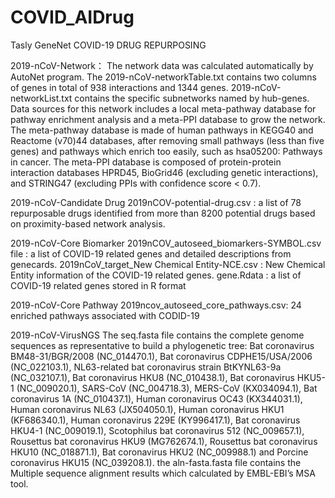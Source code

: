 # COVID_AIDrug
Tasly GeneNet COVID-19 DRUG REPURPOSING


2019-nCoV-Network：
The network data was calculated automatically by AutoNet program. The 2019-nCoV-networkTable.txt contains two columns of genes in total of 938 interactions and 1344 genes. 2019-nCoV-networkList.txt contains the specific subnetworks named by hub-genes. Data sources for this network includes a local meta-pathway database for pathway enrichment analysis and a meta-PPI database to grow the network. The meta-pathway database is made of human pathways in KEGG40 and Reactome (v70)44 databases, after removing small pathways (less than five genes) and pathways which enrich too easily, such as hsa05200: Pathways in cancer. The meta-PPI database is composed of protein-protein interaction databases HPRD45, BioGrid46 (excluding genetic interactions), and STRING47 (excluding PPIs with confidence score < 0.7). 

2019-nCoV-Candidate Drug
2019nCOV-potential-drug.csv : a list of 78 repurposable drugs identified from more than 8200 potential drugs based on proximity-based network analysis. 

2019-nCoV-Core Biomarker
2019nCOV_autoseed_biomarkers-SYMBOL.csv file : a list of COVID-19 related genes and detailed descriptions from genecards. 
2019nCoV_target_New Chemical Entity-NCE.csv : New Chemical Entity information of the COVID-19 related genes.
gene.Rdata : a list of COVID-19 related genes stored in R format

2019-nCoV-Core Pathway
2019ncov_autoseed_core_pathways.csv: 24 enriched pathways associated with CODID-19 

2019-nCoV-VirusNGS
The seq.fasta file contains the complete genome sequences as representative to build a phylogenetic tree: Bat coronavirus BM48-31/BGR/2008 (NC_014470.1), Bat coronavirus CDPHE15/USA/2006 (NC_022103.1), NL63-related bat coronavirus strain BtKYNL63-9a (NC_032107.1), Bat coronavirus HKU8 (NC_010438.1), Bat coronavirus HKU5-1 (NC_009020.1), SARS-CoV (NC_004718.3), MERS-CoV (KX034094.1), Bat coronavirus 1A (NC_010437.1), Human coronavirus OC43 (KX344031.1), Human coronavirus NL63 (JX504050.1), Human coronavirus HKU1 (KF686340.1), Human coronavirus 229E (KY996417.1), Bat coronavirus HKU4-1 (NC_009019.1), Scotophilus bat coronavirus 512 (NC_009657.1), Rousettus bat coronavirus HKU9 (MG762674.1), Rousettus bat coronavirus HKU10 (NC_018871.1), Bat coronavirus HKU2 (NC_009988.1) and Porcine coronavirus HKU15 (NC_039208.1). the aln-fasta.fasta file contains the Multiple sequence alignment results which calculated by EMBL-EBI’s MSA tool.









